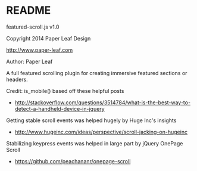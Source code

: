 # README #
featured-scroll.js v1.0

Copyright 2014 Paper Leaf Design

http://www.paper-leaf.com

Author: Paper Leaf

A full featured scrolling plugin for creating immersive featured sections or headers.


Credit: 
is_mobile() based off these helpful posts

- http://stackoverflow.com/questions/3514784/what-is-the-best-way-to-detect-a-handheld-device-in-jquery

Getting stable scroll events was helped hugely by Huge Inc's insights

- http://www.hugeinc.com/ideas/perspective/scroll-jacking-on-hugeinc

Stabilizing keypress events was helped in large part by jQuery OnePage Scroll

- https://github.com/peachananr/onepage-scroll